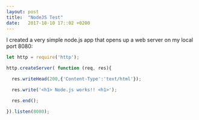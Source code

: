 ```yaml
---
layout: post
title:  "NodeJS Test"
date:   2017-10-10 17::02 +0200
---
```


I created a very simple node.js app that opens up a web server on my local port 8080:

```javascript
let http = require('http');

http.createServer( function (req, res){

  res.writeHead(200,{'Content-Type':'text/html'});

  res.write('<h1> Node.js works!! <h1>');

  res.end();

}).listen(8080);
```
